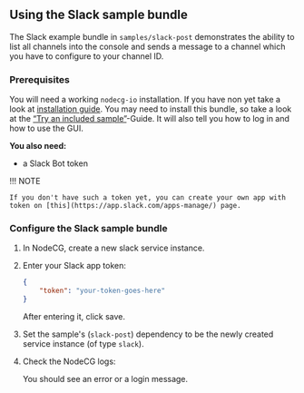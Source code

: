 ## Using the Slack sample bundle

The Slack example bundle in `samples/slack-post` demonstrates the ability to
list all channels into the console and sends a message to a channel which you
have to configure to your channel ID.

### Prerequisites

You will need a working `nodecg-io` installation. If you have non yet take a
look at [installation guide](../getting_started/install.md). You may need to
install this bundle, so take a look at the
[“Try an included sample”](../getting_started/try_example_bundle.md)-Guide. It
will also tell you how to log in and how to use the GUI.

**You also need:**

-   a Slack Bot token

!!! NOTE

    If you don't have such a token yet, you can create your own app with
    token on [this](https://app.slack.com/apps-manage/) page.

### Configure the Slack sample bundle

1. In NodeCG, create a new slack service instance.

2. Enter your Slack app token:

    ```json
    {
        "token": "your-token-goes-here"
    }
    ```

    After entering it, click save.

3. Set the sample's (`slack-post`) dependency to be the newly created service
   instance (of type `slack`).

4. Check the NodeCG logs:

    You should see an error or a login message.
